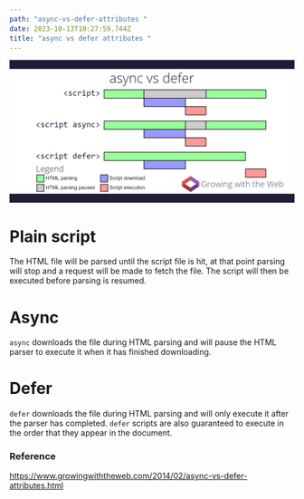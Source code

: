 ```yaml
---
path: "async-vs-defer-attributes "
date: 2023-10-13T10:27:59.744Z
title: "async vs defer attributes "
---
```

![](../assets/async-vs-defer-twitter.png)

# Plain script

The HTML file will be parsed until the script file is hit, at that point parsing will stop and a request will be made to fetch the file. The script will then be executed before parsing is resumed.

# Async

`async` downloads the file during HTML parsing and will pause the HTML parser to execute it when it has finished downloading.

# Defer

`defer` downloads the file during HTML parsing and will only execute it after the parser has completed. `defer` scripts are also guaranteed to execute in the order that they appear in the document.

### Reference

https://www.growingwiththeweb.com/2014/02/async-vs-defer-attributes.html